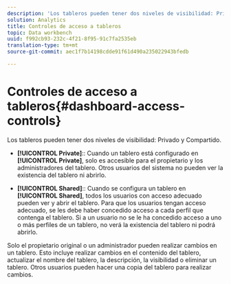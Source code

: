```yaml
---
description: 'Los tableros pueden tener dos niveles de visibilidad: Privado y Compartido.'
solution: Analytics
title: Controles de acceso a tableros
topic: Data workbench
uuid: f992cb93-232c-4f21-8f95-91c7fa2535eb
translation-type: tm+mt
source-git-commit: aec1f7b14198cdde91f61d490a235022943bfedb

---
```



# Controles de acceso a tableros{#dashboard-access-controls}

Los tableros pueden tener dos niveles de visibilidad: Privado y Compartido.

* **[!UICONTROL Private]**:: Cuando un tablero está configurado en **[!UICONTROL Private]**, solo es accesible para el propietario y los administradores del tablero. Otros usuarios del sistema no pueden ver la existencia del tablero ni abrirlo.

* **[!UICONTROL Shared]**:: Cuando se configura un tablero en **[!UICONTROL Shared]**, todos los usuarios con acceso adecuado pueden ver y abrir el tablero. Para que los usuarios tengan acceso adecuado, se les debe haber concedido acceso a cada perfil que contenga el tablero. Si a un usuario no se le ha concedido acceso a uno o más perfiles de un tablero, no verá la existencia del tablero ni podrá abrirlo.

Solo el propietario original o un administrador pueden realizar cambios en un tablero. Esto incluye realizar cambios en el contenido del tablero, actualizar el nombre del tablero, la descripción, la visibilidad o eliminar un tablero. Otros usuarios pueden hacer una copia del tablero para realizar cambios.
